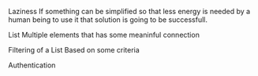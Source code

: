 Laziness
If something can be simplified so that less energy is needed by a human being to use it that solution is going to be successfull.

List
Multiple elements that has some meaninful connection

Filtering of a List
Based on some criteria

Authentication

